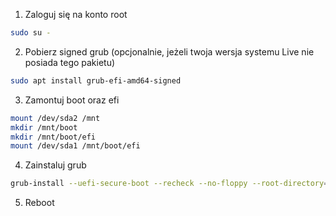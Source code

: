1. Zaloguj się na konto root

```bash
sudo su -
```

2. Pobierz signed grub (opcjonalnie, jeżeli twoja wersja systemu Live nie posiada tego pakietu)

```bash
sudo apt install grub-efi-amd64-signed
```

3. Zamontuj boot oraz efi

```bash
mount /dev/sda2 /mnt
mkdir /mnt/boot
mkdir /mnt/boot/efi
mount /dev/sda1 /mnt/boot/efi
```

4. Zainstaluj grub

```bash
grub-install --uefi-secure-boot --recheck --no-floppy --root-directory=/ --boot-directory=/mnt/boot --efi-directory=/mnt/boot/efi /dev/sda
```

5. Reboot
